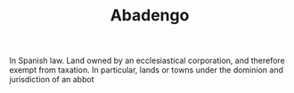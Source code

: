---
title: Abadengo
letter: A
permalink: "/definitions/abadengo.html"
body: In Spanish law. Land owned by an ecclesiastical corporation, and therefore exempt
  from taxation. In particular, lands or towns under the dominion and jurisdiction
  of an abbot
published_at: '2018-07-07'
layout: post
---